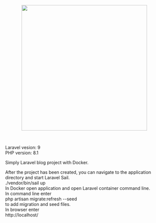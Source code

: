 <p align="center"><a href="https://laravel.com" target="_blank"><img src="https://raw.githubusercontent.com/laravel/art/master/logo-lockup/5%20SVG/2%20CMYK/1%20Full%20Color/laravel-logolockup-cmyk-red.svg" width="400"></a></p></br>

Laravel vesion: 9</br>
PHP version: 8.1</br>

Simply Laravel blog project with Docker.

After the project has been created, you can navigate to the application directory and start Laravel Sail.</br>
./vendor/bin/sail up</br>
In Docker open application and open Laravel container command line.</br>
In command line enter</br>
php artisan migrate:refresh --seed</br>
to add migration and seed files.</br>
In browser enter</br>
http://localhost/


